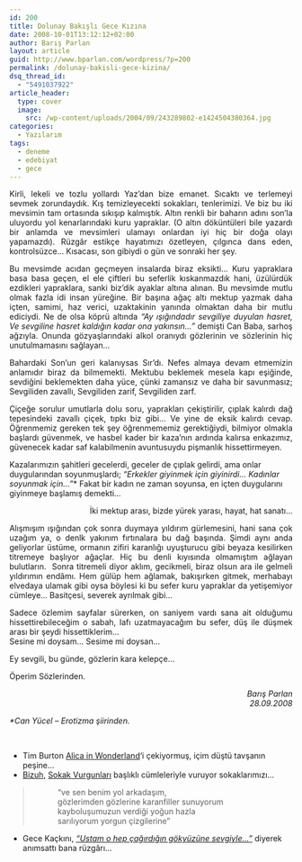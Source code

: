 ```yaml
---
id: 200
title: Dolunay Bakışlı Gece Kızına
date: 2008-10-01T13:12:12+02:00
author: Barış Parlan
layout: article
guid: http://www.bparlan.com/wordpress/?p=200
permalink: /dolunay-bakisli-gece-kizina/
dsq_thread_id:
  - "5491037922"
article_header:
  type: cover
  image:
    src: /wp-content/uploads/2004/09/243289802-e1424504380364.jpg
categories:
  - Yazılarım
tags:
  - deneme
  - edebiyat
  - gece
---
```


<p style="text-align: justify;">
  Kirli, lekeli ve tozlu yollardı Yaz&#8217;dan bize emanet. Sıcaktı ve terlemeyi sevmek zorundaydık. Kış temizleyecekti sokakları, tenlerimizi. Ve biz bu iki mevsimin tam ortasında sıkışıp kalmıştık. Altın renkli bir baharın adını son&#8217;la uluyordu yol kenarlarındaki kuru yapraklar. (O altın döküntüleri bile yazardı bir anlamda ve mevsimleri ulamayı onlardan iyi hiç bir doğa olayı yapamazdı). Rüzgâr estikçe hayatımızı özetleyen, çılgınca dans eden, kontrolsüzce&#8230; Kısacası, son gibiydi o gün ve sonraki her şey.
</p>

<p style="text-align: justify;">
  Bu mevsimde acıdan geçmeyen insalarda biraz eksikti&#8230; Kuru yapraklara basa basa geçen, el ele çiftleri bu seferlik kıskanmazdık hani, üzülürdük ezdikleri yapraklara, sanki biz&#8217;dik ayaklar altına alınan. Bu mevsimde mutlu olmak fazla idi insan yüreğine. Bir başına ağaç altı mektup yazmak daha içten, samimi, haz verici, uzaktakinin yanında olmaktan daha bir mutlu ediciydi. Ne de olsa köprü altında <em>&#8220;Ay ışığındadır sevgiliye duyulan hasret, Ve sevgiline hasret kaldığın kadar ona yakınsın&#8230;&#8221; </em>demişti Can Baba, sarhoş ağzıyla. Onunda gözyaşlarındaki alkol oranıydı gözlerinin ve sözlerinin hiç unutulmamasını sağlayan&#8230;
</p>

<p style="text-align: justify;">
  Bahardaki Son&#8217;un geri kalanıysas Sır&#8217;dı. Nefes almaya devam etmemizin anlamıdır biraz da bilmemekti. Mektubu beklemek mesela kapı eşiğinde, sevdiğini beklemekten daha yüce, çünki zamansız ve daha bir savunmasız; Sevgiliden zavallı, Sevgiliden zarif, Sevgiliden zarf.
</p>

<p style="text-align: justify;">
  Çiçeğe sorulur umutlarla dolu soru, yaprakları çekiştirilir, çıplak kalırdı dağ tepesindeki zavallı çiçek, tıpkı biz gibi&#8230; Ve yine de eksik kalırdı cevap. Öğrenmemiz gereken tek şey öğrenmememiz gerektiğiydi, bilmiyor olmakla başlardı güvenmek, ve hasbel kader bir kaza&#8217;nın ardında kalırsa enkazımız, güvenecek kadar saf kalabilmenin avuntusuydu pişmanlık hissettirmeyen.
</p>

Kazalarımızın şahitleri gecelerdi, geceler de çıplak gelirdi, ama onlar duygularından soyunmuşlardı; _&#8220;Erkekler giyinmek için giyinirdi&#8230; Kadınlar soyunmak için&#8230;&#8221;_* Fakat bir kadın ne zaman soyunsa, en içten duygularını giyinmeye başlamış demekti&#8230;

<p style="text-align: right;">
  İki mektup arası, bizde yürek yarası, hayat, hat sanatı&#8230;
</p>

<p style="text-align: justify;">
  Alışmışım ışığından çok sonra duymaya yıldırım gürlemesini, hani sana çok uzağım ya, o denlk yakınım fırtınalara bu dağ başında. Şimdi aynı anda geliyorlar üstüme, ormanın zifiri karanlığı uyuşturucu gibi beyaza kesilirken titremeye başlıyor ağaçlar. Hiç bu denli kıyısında olmamıştım ağlayan bulutların.  Sonra titremeli diyor aklım, gecikmeli, biraz olsun ara ile gelmeli yıldırımın endâmı. Hem gülüp hem ağlamak, bakışırken gitmek, merhabayı elvedaya ulamak gibi oysa böylesi ki bu sefer kuru yapraklar da yetişemiyor cümleye&#8230; Basitçesi, severek ayrılmak gibi&#8230;
</p>

<p style="text-align: justify;">
  Sadece özlemim sayfalar sürerken, on saniyem vardı sana ait olduğumu hissettirebileceğim o sabah, lafı uzatmayacağım bu sefer, düş ile düşmek arası bir şeydi hissettiklerim&#8230;<br /> Sesine mi doysam&#8230; Sesime mi doysan&#8230;
</p>

Ey sevgili, bu günde, gözlerin kara kelepçe&#8230;

Öperim Sözlerinden.

<p style="text-align: right;">
  <em>Barış Parlan<br /> 28.09.2008</em>
</p>

<p style="text-align: left;">
  <em>*Can Yücel &#8211; Erotizma şiirinden.</em>
</p>

<p style="text-align: center;">
  <a href="http://siyah.deviantart.com/art/Tutsak-99494692"><br /> </a>
</p>

  * Tim Burton <a title="Tim Burton - Alice in Wonderland" href="http://www.sinepil.org/yazi/tim-burton-ve-johnny-deep" target="_self">Alica in Wonderland</a>&#8216;i çekiyormuş, içim düştü tavşanın peşine&#8230;
  * <a title="Bizuh @ DeviantArt" href="http://bizuh.deviantart.com/" target="_self">Bizuh</a>, <a title="Bizuh - Sokak Vurgunları @ DeviantArt" href="http://bizuh.deviantart.com/art/sokak-vurgunlari-98004283" target="_self">Sokak Vurgunları</a> başlıklı cümleleriyle vuruyor sokaklarımızı&#8230;

<blockquote style="padding-left: 60px;">
  <p>
    &#8220;ve sen benim yol arkadaşım,<br /> gözlerimden gözlerine karanfiller sunuyorum<br /> kayboluşumuzun verdiği yoğun hazla<br /> sarılıyorum yorgun çizgilerine&#8221;
  </p>
</blockquote>

  * Gece Kaçkını, <a title="Gece Kaçkını - İlhan Berk" href="http://gecekackini.blogspot.com/2008/09/ben-senin-kralliin-lkene-yetitimilhan.html" target="_self"><em>&#8220;Ustam o hep çağırdığın gökyüzüne sevgiyle&#8230;&#8221;</em></a> diyerek anımsattı bana rüzgârı&#8230;
